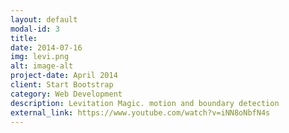 ```yaml
---
layout: default
modal-id: 3
title: 
date: 2014-07-16
img: levi.png
alt: image-alt
project-date: April 2014
client: Start Bootstrap
category: Web Development
description: Levitation Magic. motion and boundary detection
external_link: https://www.youtube.com/watch?v=iNN8oNbfN4s
---
```

